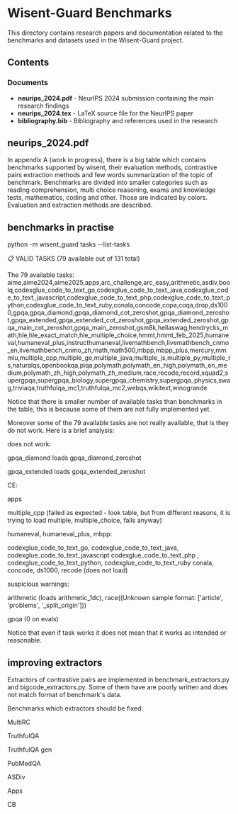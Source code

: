 # Wisent-Guard Benchmarks

This directory contains research papers and documentation related to the benchmarks and datasets used in the Wisent-Guard project.

## Contents

### Documents
- **neurips_2024.pdf** - NeurIPS 2024 submission containing the main research findings
- **neurips_2024.tex** - LaTeX source file for the NeurIPS paper
- **bibliography.bib** - Bibliography and references used in the research

## neurips_2024.pdf

In appendix A (work in progress), there is a big table which contains benchmarks supported by wisent, their evaluation methods, contrastive pairs extraction methods and few words summarization of the topic of benchmark. Benchmarks are divided into smaller categories such as reading comprehension, multi choice reasoning, exams and knowledge tests, mathematics, coding and other. Those are indicated by colors. Evaluation and extraction methods are described.

## benchmarks in practise

python -m wisent_guard tasks --list-tasks

📋 VALID TASKS (79 available out of 131 total)

The 79 available tasks:
aime,aime2024,aime2025,apps,arc_challenge,arc_easy,arithmetic,asdiv,boolq,codexglue_code_to_text_go,codexglue_code_to_text_java,codexglue_code_to_text_javascript,codexglue_code_to_text_php,codexglue_code_to_text_python,codexglue_code_to_text_ruby,conala,concode,copa,coqa,drop,ds1000,gpqa,gpqa_diamond,gpqa_diamond_cot_zeroshot,gpqa_diamond_zeroshot,gpqa_extended,gpqa_extended_cot_zeroshot,gpqa_extended_zeroshot,gpqa_main_cot_zeroshot,gpqa_main_zeroshot,gsm8k,hellaswag,hendrycks_math,hle,hle_exact_match,hle_multiple_choice,hmmt,hmmt_feb_2025,humaneval,humaneval_plus,instructhumaneval,livemathbench,livemathbench_cnmo_en,livemathbench_cnmo_zh,math,math500,mbpp,mbpp_plus,mercury,mmmlu,multiple_cpp,multiple_go,multiple_java,multiple_js,multiple_py,multiple_rs,naturalqs,openbookqa,piqa,polymath,polymath_en_high,polymath_en_medium,polymath_zh_high,polymath_zh_medium,race,recode,record,squad2,supergpqa,supergpqa_biology,supergpqa_chemistry,supergpqa_physics,swag,triviaqa,truthfulqa_mc1,truthfulqa_mc2,webqs,wikitext,winogrande

Notice that there is smaller number of available tasks than benchmarks in the table, this is because some of them are not fully implemented yet.

Moreover some of the 79 available tasks are not really available, that is they do not work. Here is a brief analysis:

does not work:

gpqa_diamond loads gpqa_diamond_zeroshot

gpqa_extended loads gpqa_extended_zeroshot

CE:

apps

multiple_cpp (failed as expected - look table, but from different reasons, it is trying to load multiple, multiple_choice, fails anyway)

humaneval, humaneval_plus, mbpp:

codexglue_code_to_text_go, codexglue_code_to_text_java, codexglue_code_to_text_javascript 
codexglue_code_to_text_php , codexglue_code_to_text_python, codexglue_code_to_text_ruby 
conala, concode, ds1000, recode (does not load)

suspicious warnings:

arithmetic (loads arithmetic_1dc), race((Unknown sample format: ['article', 'problems', '_split_origin']))

gpqa (0 on evals)


Notice that even if task works it does not mean that it works as intended or reasonable.

## improving extractors

Extractors of contrastive pairs are implemented in benchmark_extractors.py and bigcode_extractors.py. Some of them have are poorly written and does not match format of benchmark's data.

Benchmarks which extractors should be fixed:

MultiRC

TruthfulQA

TruthfulQA gen

PubMedQA

ASDiv

Apps

CB
